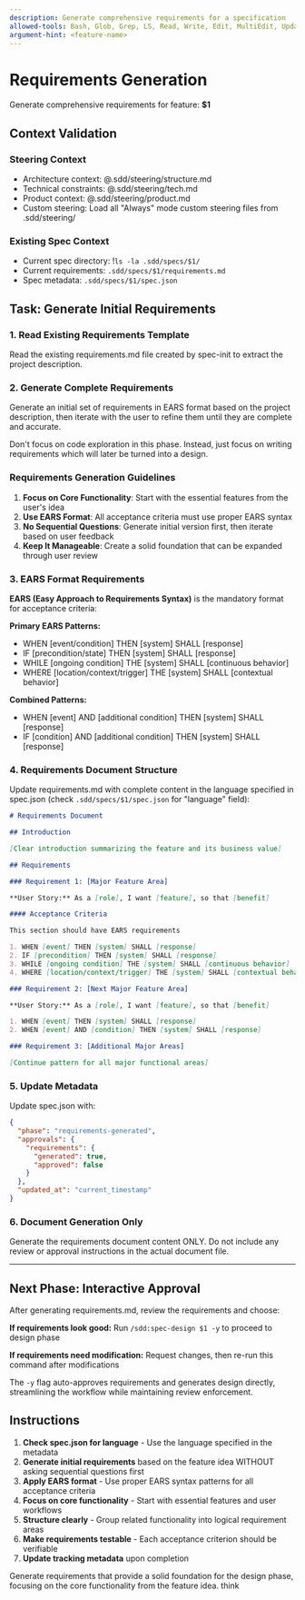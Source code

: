 ```yaml
---
description: Generate comprehensive requirements for a specification
allowed-tools: Bash, Glob, Grep, LS, Read, Write, Edit, MultiEdit, Update, WebSearch, WebFetch
argument-hint: <feature-name>
---
```


# Requirements Generation

Generate comprehensive requirements for feature: **$1**

## Context Validation

### Steering Context

- Architecture context: @.sdd/steering/structure.md
- Technical constraints: @.sdd/steering/tech.md
- Product context: @.sdd/steering/product.md
- Custom steering: Load all "Always" mode custom steering files from .sdd/steering/

### Existing Spec Context

- Current spec directory: !`ls -la .sdd/specs/$1/`
- Current requirements: `.sdd/specs/$1/requirements.md`
- Spec metadata: `.sdd/specs/$1/spec.json`

## Task: Generate Initial Requirements

### 1. Read Existing Requirements Template

Read the existing requirements.md file created by spec-init to extract the project description.

### 2. Generate Complete Requirements

Generate an initial set of requirements in EARS format based on the project description, then iterate with the user to refine them until they are complete and accurate.

Don't focus on code exploration in this phase. Instead, just focus on writing requirements which will later be turned into a design.

### Requirements Generation Guidelines

1. **Focus on Core Functionality**: Start with the essential features from the user's idea
2. **Use EARS Format**: All acceptance criteria must use proper EARS syntax
3. **No Sequential Questions**: Generate initial version first, then iterate based on user feedback
4. **Keep It Manageable**: Create a solid foundation that can be expanded through user review

### 3. EARS Format Requirements

**EARS (Easy Approach to Requirements Syntax)** is the mandatory format for acceptance criteria:

**Primary EARS Patterns:**

- WHEN [event/condition] THEN [system] SHALL [response]
- IF [precondition/state] THEN [system] SHALL [response]
- WHILE [ongoing condition] THE [system] SHALL [continuous behavior]
- WHERE [location/context/trigger] THE [system] SHALL [contextual behavior]

**Combined Patterns:**

- WHEN [event] AND [additional condition] THEN [system] SHALL [response]
- IF [condition] AND [additional condition] THEN [system] SHALL [response]

### 4. Requirements Document Structure

Update requirements.md with complete content in the language specified in spec.json (check `.sdd/specs/$1/spec.json` for "language" field):

```markdown
# Requirements Document

## Introduction

[Clear introduction summarizing the feature and its business value]

## Requirements

### Requirement 1: [Major Feature Area]

**User Story:** As a [role], I want [feature], so that [benefit]

#### Acceptance Criteria

This section should have EARS requirements

1. WHEN [event] THEN [system] SHALL [response]
2. IF [precondition] THEN [system] SHALL [response]
3. WHILE [ongoing condition] THE [system] SHALL [continuous behavior]
4. WHERE [location/context/trigger] THE [system] SHALL [contextual behavior]

### Requirement 2: [Next Major Feature Area]

**User Story:** As a [role], I want [feature], so that [benefit]

1. WHEN [event] THEN [system] SHALL [response]
2. WHEN [event] AND [condition] THEN [system] SHALL [response]

### Requirement 3: [Additional Major Areas]

[Continue pattern for all major functional areas]
```

### 5. Update Metadata

Update spec.json with:

```json
{
  "phase": "requirements-generated",
  "approvals": {
    "requirements": {
      "generated": true,
      "approved": false
    }
  },
  "updated_at": "current_timestamp"
}
```

### 6. Document Generation Only

Generate the requirements document content ONLY. Do not include any review or approval instructions in the actual document file.

---

## Next Phase: Interactive Approval

After generating requirements.md, review the requirements and choose:

**If requirements look good:**
Run `/sdd:spec-design $1 -y` to proceed to design phase

**If requirements need modification:**
Request changes, then re-run this command after modifications

The `-y` flag auto-approves requirements and generates design directly, streamlining the workflow while maintaining review enforcement.

## Instructions

1. **Check spec.json for language** - Use the language specified in the metadata
2. **Generate initial requirements** based on the feature idea WITHOUT asking sequential questions first
3. **Apply EARS format** - Use proper EARS syntax patterns for all acceptance criteria
4. **Focus on core functionality** - Start with essential features and user workflows
5. **Structure clearly** - Group related functionality into logical requirement areas
6. **Make requirements testable** - Each acceptance criterion should be verifiable
7. **Update tracking metadata** upon completion

Generate requirements that provide a solid foundation for the design phase, focusing on the core functionality from the feature idea.
think

